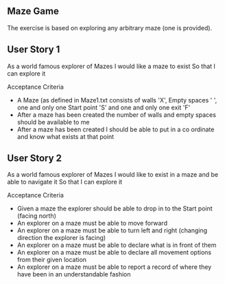 Maze Game
---------

The exercise is based on exploring any arbitrary maze (one is provided).




User Story 1
------------

As a world famous explorer of Mazes I would like a maze to exist
So that I can explore it

Acceptance Criteria

* A Maze (as defined in Maze1.txt consists of walls 'X', Empty spaces ' ', one and only one Start point 'S' and one and only one exit 'F'
* After a maze has been created the number of walls and empty spaces should be available to me
* After a maze has been created I should be able to put in a co ordinate and know what exists at that point




User Story 2
------------

As a world famous explorer of Mazes I would like to exist in a maze and be able to navigate it
So that I can explore it

Acceptance Criteria

* Given a maze the explorer should be able to drop in to the Start point (facing north)
* An explorer on a maze must be able to move forward
* An explorer on a maze must be able to turn left and right (changing direction the explorer is facing)
* An explorer on a maze must be able to declare what is in front of them
* An explorer on a maze must be able to declare all movement options from their given location
* An explorer on a maze must be able to report a record of where they have been in an understandable fashion

